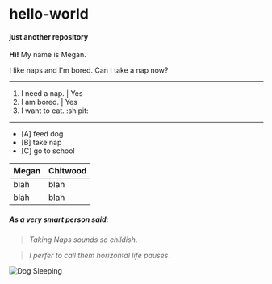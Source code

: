 # hello-world
#### just another repository

**Hi!**
My name is Megan. 

I like naps and I'm bored.
Can I take a nap now?

-----
1. I need a nap. | Yes
1. I am bored. | Yes
1. I want to eat. :shipit: 

---
- [A] feed dog
- [B] take nap
- [C] go to school

Megan | Chitwood
------| --------
blah | blah
blah | blah 
##### As a very smart person said:

> _Taking Naps sounds so childish_.

> _I perfer to call them horizontal life pauses_.

![Dog Sleeping](https://cdn3-www.dogtime.com/assets/uploads/2017/02/dog-sleep-habits-10.jpg) 